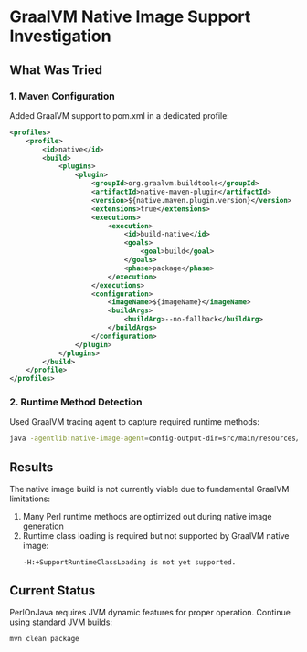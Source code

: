 # GraalVM Native Image Support Investigation

## What Was Tried

### 1. Maven Configuration
Added GraalVM support to pom.xml in a dedicated profile:

```xml
<profiles>
    <profile>
        <id>native</id>
        <build>
            <plugins>
                <plugin>
                    <groupId>org.graalvm.buildtools</groupId>
                    <artifactId>native-maven-plugin</artifactId>
                    <version>${native.maven.plugin.version}</version>
                    <extensions>true</extensions>
                    <executions>
                        <execution>
                            <id>build-native</id>
                            <goals>
                                <goal>build</goal>
                            </goals>
                            <phase>package</phase>
                        </execution>
                    </executions>
                    <configuration>
                        <imageName>${imageName}</imageName>
                        <buildArgs>
                            <buildArg>--no-fallback</buildArg>
                        </buildArgs>
                    </configuration>
                </plugin>
            </plugins>
        </build>
    </profile>
</profiles>
```

### 2. Runtime Method Detection
Used GraalVM tracing agent to capture required runtime methods:

```bash
java -agentlib:native-image-agent=config-output-dir=src/main/resources/META-INF/native-image -jar target/perlonjava-1.0-SNAPSHOT.jar examples/life.pl
```

## Results

The native image build is not currently viable due to fundamental GraalVM limitations:

1. Many Perl runtime methods are optimized out during native image generation
2. Runtime class loading is required but not supported by GraalVM native image:
   ```
   -H:+SupportRuntimeClassLoading is not yet supported.
   ```

## Current Status

PerlOnJava requires JVM dynamic features for proper operation. Continue using standard JVM builds:

```bash
mvn clean package
```
